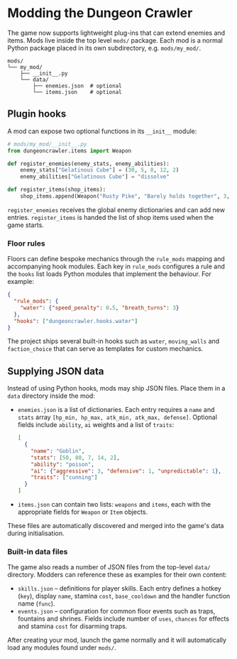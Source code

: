 # Modding the Dungeon Crawler

The game now supports lightweight plug-ins that can extend enemies and items.
Mods live inside the top level `mods/` package.  Each mod is a normal Python
package placed in its own subdirectory, e.g. `mods/my_mod/`.

```
mods/
└── my_mod/
    ├── __init__.py
    └── data/
        ├── enemies.json  # optional
        └── items.json    # optional
```

## Plugin hooks

A mod can expose two optional functions in its `__init__` module:

```python
# mods/my_mod/__init__.py
from dungeoncrawler.items import Weapon

def register_enemies(enemy_stats, enemy_abilities):
    enemy_stats["Gelatinous Cube"] = (30, 5, 8, 12, 2)
    enemy_abilities["Gelatinous Cube"] = "dissolve"

def register_items(shop_items):
    shop_items.append(Weapon("Rusty Pike", "Barely holds together", 3, 6, 5))
```

`register_enemies` receives the global enemy dictionaries and can add new
entries.  `register_items` is handed the list of shop items used when the game
starts.

### Floor rules

Floors can define bespoke mechanics through the ``rule_mods`` mapping and
accompanying hook modules.  Each key in ``rule_mods`` configures a rule and the
``hooks`` list loads Python modules that implement the behaviour.  For example:

```json
{
  "rule_mods": {
    "water": {"speed_penalty": 0.5, "breath_turns": 3}
  },
  "hooks": ["dungeoncrawler.hooks.water"]
}
```

The project ships several built-in hooks such as ``water``, ``moving_walls`` and
``faction_choice`` that can serve as templates for custom mechanics.

## Supplying JSON data

Instead of using Python hooks, mods may ship JSON files.  Place them in a
`data` directory inside the mod:

- `enemies.json` is a list of dictionaries. Each entry requires a `name` and
  `stats` array `[hp_min, hp_max, atk_min, atk_max, defense]`. Optional fields
  include `ability`, `ai` weights and a list of `traits`:

  ```json
  [
    {
      "name": "Goblin",
      "stats": [50, 80, 7, 14, 2],
      "ability": "poison",
      "ai": {"aggressive": 3, "defensive": 1, "unpredictable": 1},
      "traits": ["cunning"]
    }
  ]
  ```

- `items.json` can contain two lists: `weapons` and `items`, each with the
  appropriate fields for `Weapon` or `Item` objects.

These files are automatically discovered and merged into the game's data during
initialisation.

### Built-in data files

The game also reads a number of JSON files from the top-level `data/`
directory. Modders can reference these as examples for their own content:

- `skills.json` – definitions for player skills. Each entry defines a hotkey
  (`key`), display `name`, stamina `cost`, `base_cooldown` and the handler
  function name (`func`).
- `events.json` – configuration for common floor events such as traps,
  fountains and shrines. Fields include number of `uses`, `chances` for effects
  and stamina `cost` for disarming traps.

After creating your mod, launch the game normally and it will automatically
load any modules found under `mods/`.
